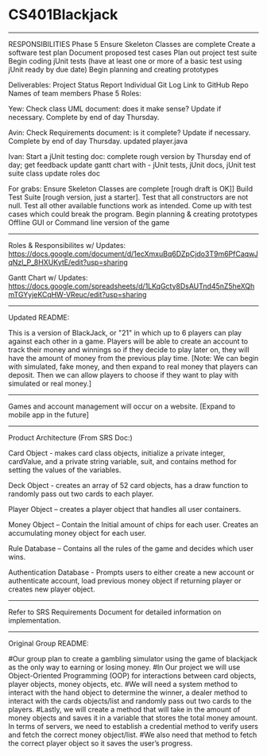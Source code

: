 # CS401Blackjack
-------------------------

RESPONSIBILITIES
Phase 5
Ensure Skeleton Classes are complete
Create a software test plan
Document proposed test cases
Plan out project test suite
Begin coding jUnit tests (have at least one or more of a basic test using jUnit ready by due date)
Begin planning and creating prototypes


Deliverables:
Project Status Report
Individual Git Log
Link to GitHub Repo
Names of team members
Phase 5 Roles:

Yew: 
Check class UML document: does it make sense? Update if necessary. Complete by end of day Thursday.

Avin: 
Check Requirements document: is it complete? Update if necessary. Complete by end of day Thursday.
updated player.java

Ivan: 
Start a jUnit testing doc: complete rough version by Thursday end of day; get feedback
update gantt chart with - jUnit tests, jUnit docs, jUnit test suite class
update roles doc

For grabs:
 Ensure Skeleton Classes are complete [rough draft is OK]] 
Build Test Suite [rough version, just a starter]. 
Test that all constructors are not null. 
Test all other available functions work as intended. 
Come up with test cases which could break the program.
Begin planning & creating prototypes
Offline GUI or Command line version of the game


-------------------------
Roles & Responsibilites w/ Updates: https://docs.google.com/document/d/1ecXmxuBq6DZpCjdo3T9m6PfCaqwJqNzl_P_8HXUKytE/edit?usp=sharing

Gantt Chart w/ Updates: https://docs.google.com/spreadsheets/d/1LKqGcty8DsAUTnd45nZ5heXQhmTGYyjeKCqHW-VReuc/edit?usp=sharing

-------------------------

Updated README:

This is a version of BlackJack, or "21" in which up to 6 players can play against each other in a game. Players will be able to create an account to track their money and winnings so if they decide to play later on, they will have the amount of money from the previous play time. [Note: We can begin with simulated, fake money, and then expand to real money that players can deposit. Then we can allow players to choose if they want to play with simulated or real money.]

-------------------------

Games and account management will occur on a website. [Expand to mobile app in the future]

-------------------------

Product Architecture (From SRS Doc:)


Card Object - makes card class objects, initialize a private integer, cardValue, and a private string variable, suit, and contains method for setting the values of the variables.

Deck Object - creates an array of 52 card objects, has a draw function to randomly pass out two cards to each player. 

Player Object – creates a player object that handles all user containers.

Money Object – Contain the Initial amount of chips for each user. Creates an accumulating money object for each user.

Rule Database – Contains all the rules of the game and decides which user wins.

Authentication Database - Prompts users to either create a new account or authenticate account, load previous money object if returning player or creates new player object.

-------------------------

Refer to SRS Requirements Document for detailed information on implementation.

-------------------------

Original Group README:

#Our group plan to create a gambling simulator using the game of blackjack as the only way to earning or losing money.
#In Our project we will use Object-Oriented Programming (OOP) for interactions between card objects, player objects, money objects, etc.
#We will need a system method to interact with the hand object to determine the winner, a dealer method to interact with the cards objects/list and randomly pass out two cards to the players.
#Lastly, we will create a method that will take in the amount of money objects and saves it in a variable that stores the total money amount. In terms of servers, we need to establish a credential method to verify users and fetch the correct money object/list.
#We also need that method to fetch the correct player object so it saves the user’s progress.
